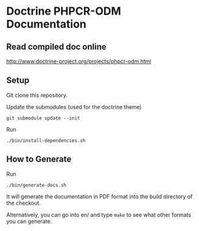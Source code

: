 # Doctrine PHPCR-ODM Documentation

## Read compiled doc online

http://www.doctrine-project.org/projects/phpcr-odm.html

## Setup

Git clone this repository.

Update the submodules (used for the doctrine theme)

    git submodule update --init

Run

    ./bin/install-dependencies.sh

## How to Generate

Run

    ./bin/generate-docs.sh

It will generate the documentation in PDF format into the build directory of the checkout.

Alternatively, you can go into en/ and type `make` to see what other formats you can generate.
